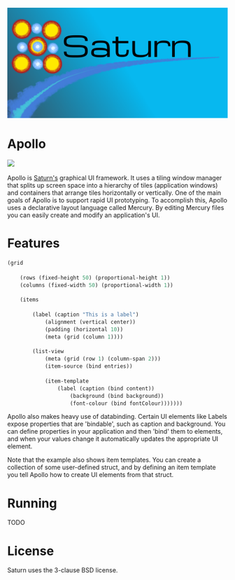 <p align="center">
<img src="https://github.com/patrick-lafferty/saturn/blob/master/saturn_logo.png">
</p>

# Apollo
<img src="https://img.shields.io/badge/License-BSD%203--Clause-blue.svg">

Apollo is <a href="https://github.com/patrick-lafferty/saturn">Saturn's</a> graphical UI framework. It uses a tiling window manager that splits up screen space into a hierarchy of tiles (application windows) and containers that arrange tiles horizontally or vertically. One of the main goals of Apollo is to support rapid UI prototyping. To accomplish this, Apollo uses a declarative layout language called Mercury. By editing Mercury files you can easily create and modify an application's UI. 

# Features

```lisp
(grid

    (rows (fixed-height 50) (proportional-height 1))
    (columns (fixed-width 50) (proportional-width 1))

    (items
        
        (label (caption "This is a label")
            (alignment (vertical center))
            (padding (horizontal 10))
            (meta (grid (column 1))))

        (list-view
            (meta (grid (row 1) (column-span 2)))
            (item-source (bind entries))

            (item-template
                (label (caption (bind content))
                    (background (bind background))
                    (font-colour (bind fontColour)))))))
```

Apollo also makes heavy use of databinding. Certain UI elements like Labels
expose properties that are 'bindable', such as caption and background. You
can define properties in your application and then 'bind' them to elements,
and when your values change it automatically updates the appropriate UI element.

Note that the example also shows item templates. You can create a collection
of some user-defined struct, and by defining an item template you tell
Apollo how to create UI elements from that struct.

# Running

TODO

# License

Saturn uses the 3-clause BSD license.